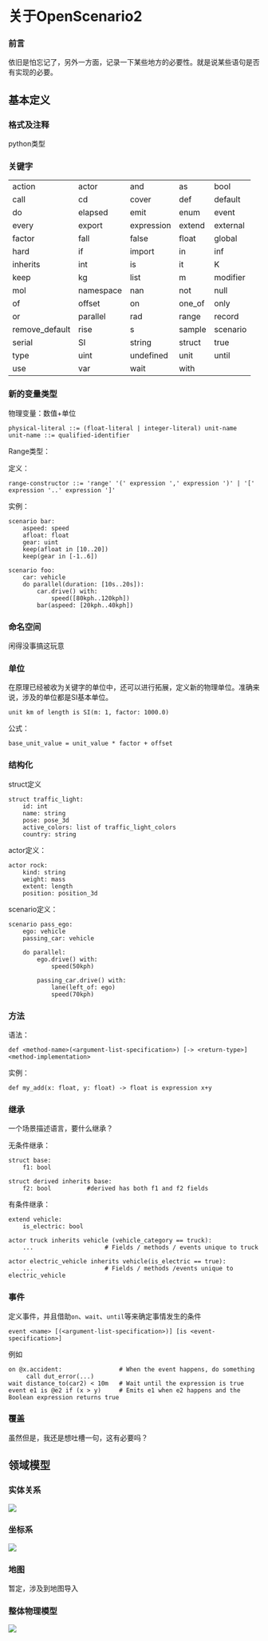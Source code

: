 



# 关于OpenScenario2

### 前言

依旧是怕忘记了，另外一方面，记录一下某些地方的必要性。就是说某些语句是否有实现的必要。



## 基本定义

### 格式及注释

python类型



### 关键字

|                |           |            |        |          |
| -------------- | --------- | ---------- | ------ | -------- |
| action         | actor     | and        | as     | bool     |
| call           | cd        | cover      | def    | default  |
| do             | elapsed   | emit       | enum   | event    |
| every          | export    | expression | extend | external |
| factor         | fall      | false      | float  | global   |
| hard           | if        | import     | in     | inf      |
| inherits       | int       | is         | it     | K        |
| keep           | kg        | list       | m      | modifier |
| mol            | namespace | nan        | not    | null     |
| of             | offset    | on         | one_of | only     |
| or             | parallel  | rad        | range  | record   |
| remove_default | rise      | s          | sample | scenario |
| serial         | SI        | string     | struct | true     |
| type           | uint      | undefined  | unit   | until    |
| use            | var       | wait       | with   |          |



### 新的变量类型

物理变量：数值+单位

```
physical-literal ::= (float-literal | integer-literal) unit-name
unit-name ::= qualified-identifier
```



Range类型：

定义：

```
range-constructor ::= 'range' '(' expression ',' expression ')' | '[' expression '..' expression ']'
```

实例：

```
scenario bar:
    aspeed: speed
    afloat: float
    gear: uint
    keep(afloat in [10..20])
    keep(gear in [-1..6])

scenario foo:
    car: vehicle
    do parallel(duration: [10s..20s]):
        car.drive() with:
            speed([80kph..120kph])
        bar(aspeed: [20kph..40kph])
```



### 命名空间

闲得没事搞这玩意



### 单位

在原理已经被收为关键字的单位中，还可以进行拓展，定义新的物理单位。准确来说，涉及的单位都是SI基本单位。

```
unit km of length is SI(m: 1, factor: 1000.0)
```

公式：

```
base_unit_value = unit_value * factor + offset
```



### 结构化

struct定义

```
struct traffic_light:
    id: int
    name: string
    pose: pose_3d
    active_colors: list of traffic_light_colors
    country: string
```



actor定义：

```
actor rock:
    kind: string
    weight: mass
    extent: length
    position: position_3d
```



scenario定义：

```
scenario pass_ego:
    ego: vehicle
    passing_car: vehicle

    do parallel:
        ego.drive() with:
            speed(50kph)

        passing_car.drive() with:
            lane(left_of: ego)
            speed(70kph)
```



### 方法

语法：

```
def <method-name>(<argument-list-specification>) [-> <return-type>] <method-implementation>
```

实例：

```
def my_add(x: float, y: float) -> float is expression x+y
```



### 继承

一个场景描述语言，要什么继承？

无条件继承：

```
struct base:
    f1: bool

struct derived inherits base:
    f2: bool          #derived has both f1 and f2 fields
```

有条件继承：

```
extend vehicle:
    is_electric: bool

actor truck inherits vehicle (vehicle_category == truck):
    ...                    # Fields / methods / events unique to truck

actor electric_vehicle inherits vehicle(is_electric == true):
    ...                    # Fields / methods /events unique to electric_vehicle
```



### 事件

定义事件，并且借助`on`、`wait`、`until`等来确定事情发生的条件

```
event <name> [(<argument-list-specification>)] [is <event-specification>]
```

例如

```
on @x.accident:                # When the event happens, do something
     call dut_error(...)
wait distance_to(car2) < 10m   # Wait until the expression is true
event e1 is @e2 if (x > y)     # Emits e1 when e2 happens and the Boolean expression returns true
```



### 覆盖

虽然但是，我还是想吐槽一句，这有必要吗？



## 领域模型

### 实体关系

![](IMG/entity.png)

### 坐标系

![](IMG/coordinate.svg)

### 地图

暂定，涉及到地图导入



### 整体物理模型

![](IMG/all.png)

